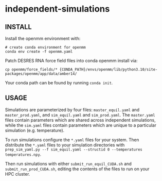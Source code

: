 # independent-simulations

## INSTALL
Install the openmm environment with: 
```
# create conda environment for openmm
conda env create -f openmm.yaml
```

Patch DESRES RNA force field files into conda openmm install via:
```
cp openmm/force_fields/* {CONDA_PATH}/envs/openmm/lib/python3.10/site-packages/openmm/app/data/amber14/
```
Your conda path can be found by running ```conda init```.

## USAGE

Simulations are parameterized by four files: ```master_equil.yaml``` and ```master_prod.yaml```, and  ```sim_equil.yaml``` and ```sim_prod.yaml```. The ```master.yaml``` files contain parameters which are shared across independent simulations, while the ```sim.yaml``` files contain parameters which are unique to a particular simulation (e.g. temperature).

To run simulations configure the ```*.yaml``` files for your system. Then distribute the ```*.yaml``` files to your simulation directories with ```prep_sim_yaml.py --f sim_equil.yaml --structid 0 --temperatures temperatures.npy```.

Then run simulations with either ```submit_run_equil_CUDA.sh``` and ```submit_run_prod_CUDA.sh```, editing the contents of the files to run on your HPC cluster.

